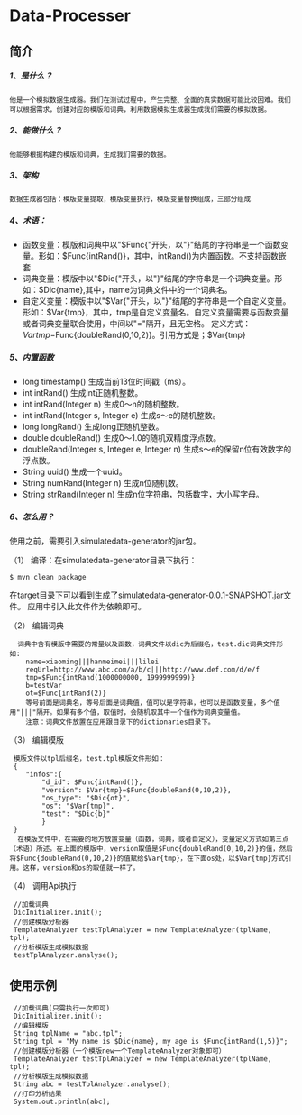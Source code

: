 # Data-Processer
## 简介 
##### 1、是什么？
	他是一个模拟数据生成器。我们在测试过程中，产生完整、全面的真实数据可能比较困难。我们可以根据需求，创建对应的模版和词典，利用数据模拟生成器生成我们需要的模拟数据。
##### 2、能做什么？
	他能够根据构建的模版和词典，生成我们需要的数据。
##### 3、架构
    数据生成器包括：模版变量提取，模版变量执行，模版变量替换组成，三部分组成
##### 4、术语：
	
   * 函数变量：模版和词典中以"$Func{"开头，以"}"结尾的字符串是一个函数变量。形如：$Func{intRand()}，其中，intRand()为内置函数。不支持函数嵌套
   * 词典变量：模版中以"$Dic{"开头，以"}"结尾的字符串是一个词典变量。形如：$Dic{name},其中，name为词典文件中的一个词典名。
   * 自定义变量：模版中以"$Var{"开头，以"}"结尾的字符串是一个自定义变量。形如：$Var{tmp}，其中，tmp是自定义变量名。自定义变量需要与函数变量或者词典变量联合使用，中间以"="隔开，且无空格。
	  定义方式：$Var{tmp}=$Func{doubleRand(0,10,2)}。引用方式是；$Var{tmp}


##### 5、内置函数

   - long timestamp()
     生成当前13位时间戳（ms）。
   - int intRand()
     生成int正随机整数。
   - int intRand(Integer n)
     生成0～n的随机整数。
   - int intRand(Integer s, Integer e)
     生成s～e的随机整数。
   - long longRand()
     生成long正随机整数。
   - double doubleRand()
     生成0～1.0的随机双精度浮点数。
   - doubleRand(Integer s, Integer e, Integer n)
     生成s～e的保留n位有效数字的浮点数。
   - String uuid()
     生成一个uuid。
   - String numRand(Integer n)
     生成n位随机数。
   - String strRand(Integer n)
     生成n位字符串，包括数字，大小写字母。
    
##### 6、怎么用？
 
使用之前，需要引入simulatedata-generator的jar包。

（1） 编译：在simulatedata-generator目录下执行：

	$ mvn clean package
	
   在target目录下可以看到生成了simulatedata-generator-0.0.1-SNAPSHOT.jar文件。
   应用中引入此文件作为依赖即可。
   
（2） 编辑词典

      词典中含有模版中需要的常量以及函数，词典文件以dic为后缀名，test.dic词典文件形如:
		name=xiaoming|||hanmeimei|||lilei
		reqUrl=http://www.abc.com/a/b/c|||http://www.def.com/d/e/f
		tmp=$Func{intRand(1000000000, 1999999999)}
		b=testVar
		ot=$Func{intRand(2)}
		等号前面是词典名，等号后面是词典值，值可以是字符串，也可以是函数变量，多个值用"|||"隔开。如果有多个值，取值时，会随机取其中一个值作为词典变量值。
		注意：词典文件放置在应用跟目录下的dictionaries目录下。
		
（3） 编辑模版

     模版文件以tpl后缀名，test.tpl模版文件形如：
     {
		"infos":{
			"d_id": $Func{intRand()},
			"version": $Var{tmp}=$Func{doubleRand(0,10,2)},
			"os_type": "$Dic{ot}",
			"os": "$Var{tmp}",
			"test": "$Dic{b}"
         	}
     }
	  在模版文件中，在需要的地方放置变量（函数，词典，或者自定义），变量定义方式如第三点（术语）所述。在上面的模版中，version取值是$Func{doubleRand(0,10,2)}的值，然后将$Func{doubleRand(0,10,2)}的值赋给$Var{tmp}，在下面os处，以$Var{tmp}方式引用。这样，version和os的取值就一样了。
	  
（4） 调用Api执行
	    
     //加载词典
     DicInitializer.init();
     //创建模版分析器
     TemplateAnalyzer testTplAnalyzer = new TemplateAnalyzer(tplName, tpl);
     //分析模版生成模拟数据
     testTplAnalyzer.analyse();


## 使用示例

	 //加载词典(只需执行一次即可)
     DicInitializer.init();
	 //编辑模版
	 String tplName = "abc.tpl";
	 String tpl = "My name is $Dic{name}, my age is $Func{intRand(1,5)}";
	 //创建模版分析器（一个模版new一个TemplateAnalyzer对象即可）
	 TemplateAnalyzer testTplAnalyzer = new TemplateAnalyzer(tplName, tpl);
	 //分析模版生成模拟数据
	 String abc = testTplAnalyzer.analyse();
	 //打印分析结果
	 System.out.println(abc);

